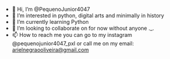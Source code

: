 - 👋 Hi, I’m @PequenoJunior4047
- 👀 I’m interested in python, digital arts and minimally in history
- 🌱 I’m currently learning Python 
- 💞️ I’m looking to collaborate on for now without anyone ._.
- 📫 How to reach me you can go to my instagram @pequenojunior4047_pxl or call me on my email: arielnegraooliveira@gmail.com
